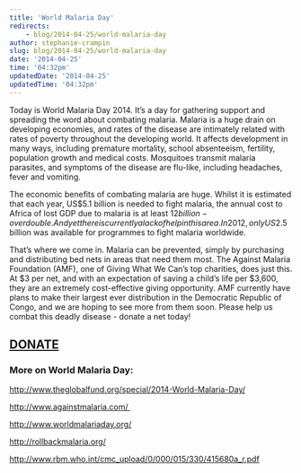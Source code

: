 ```yaml
---
title: 'World Malaria Day'
redirects:
    - blog/2014-04-25/world-malaria-day
author: stephanie-crampin
slug: blog/2014-04-25/world-malaria-day
date: '2014-04-25'
time: '04:32pm'
updatedDate: '2014-04-25'
updatedTime: '04:32pm'
---
```

Today is World Malaria Day 2014\. It’s a day for gathering support and spreading the word about combating malaria. Malaria is a huge drain on developing economies, and rates of the disease are intimately related with rates of poverty throughout the developing world. It affects development in many ways, including premature mortality, school absenteeism, fertility, population growth and medical costs. Mosquitoes transmit malaria parasites, and symptoms of the disease are flu-like, including headaches, fever and vomiting.

The economic benefits of combating malaria are huge. Whilst it is estimated that each year, US$5.1 billion is needed to fight malaria, the annual cost to Africa of lost GDP due to malaria is at least $12 billion - over double. And yet there is currently a lack of help in this area. In 2012, only US$2.5 billion was available for programmes to fight malaria worldwide.

That’s where we come in. Malaria can be prevented, simply by purchasing and distributing bed nets in areas that need them most. The Against Malaria Foundation (AMF), one of Giving What We Can’s top charities, does just this. At $3 per net, and with an expectation of saving a child’s life per $3,600, they are an extremely cost-effective giving opportunity. AMF currently have plans to make their largest ever distribution in the Democratic Republic of Congo, and we are hoping to see more from them soon. Please help us combat this deadly disease - donate a net today!

## [DONATE](http://www.againstmalaria.com/Donation.aspx)

### More on World Malaria Day:

http://www.theglobalfund.org/special/2014-World-Malaria-Day/

http://www.againstmalaria.com/ 

http://www.worldmalariaday.org/

http://rollbackmalaria.org/

http://www.rbm.who.int/cmc_upload/0/000/015/330/415680a_r.pdf